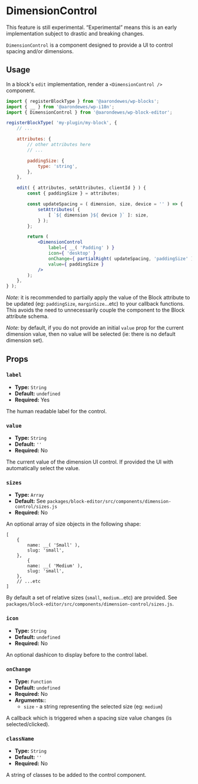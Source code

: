 # DimensionControl

<div class="callout callout-alert">
This feature is still experimental. “Experimental” means this is an early implementation subject to drastic and breaking changes.
</div>

`DimensionControl` is a component designed to provide a UI to control spacing and/or dimensions.

## Usage

In a block's `edit` implementation, render a `<DimensionControl />` component.

```jsx
import { registerBlockType } from '@aarondewes/wp-blocks';
import { __ } from '@aarondewes/wp-i18n';
import { DimensionControl } from '@aarondewes/wp-block-editor';

registerBlockType( 'my-plugin/my-block', {
	// ...

	attributes: {
		// other attributes here
		// ...

		paddingSize: {
			type: 'string',
		},
	},

	edit( { attributes, setAttributes, clientId } ) {
		const { paddingSize } = attributes;

		const updateSpacing = ( dimension, size, device = '' ) => {
			setAttributes( {
				[ `${ dimension }${ device }` ]: size,
			} );
		};

		return (
			<DimensionControl
				label={ __( 'Padding' ) }
				icon={ 'desktop' }
				onChange={ partialRight( updateSpacing, 'paddingSize' ) }
				value={ paddingSize }
			/>
		);
	},
} );
```

_Note:_ it is recommended to partially apply the value of the Block attribute to be updated (eg: `paddingSize`, `marginSize`...etc) to your callback functions. This avoids the need to unnecessarily couple the component to the Block attribute schema.

_Note:_ by default, if you do not provide an initial `value` prop for the current dimension value, then no value will be selected (ie: there is no default dimension set).

## Props

### `label`

-   **Type:** `String`
-   **Default:** `undefined`
-   **Required:** Yes

The human readable label for the control.

### `value`

-   **Type:** `String`
-   **Default:** `''`
-   **Required:** No

The current value of the dimension UI control. If provided the UI with automatically select the value.

### `sizes`

-   **Type:** `Array`
-   **Default:** See `packages/block-editor/src/components/dimension-control/sizes.js`
-   **Required:** No

An optional array of size objects in the following shape:

```
[
	{
		name: __( 'Small' ),
		slug: 'small',
	},
		{
		name: __( 'Medium' ),
		slug: 'small',
	},
	// ...etc
]
```

By default a set of relative sizes (`small`, `medium`...etc) are provided. See `packages/block-editor/src/components/dimension-control/sizes.js`.

### `icon`

-   **Type:** `String`
-   **Default:** `undefined`
-   **Required:** No

An optional dashicon to display before to the control label.

### `onChange`

-   **Type:** `Function`
-   **Default:** `undefined`
-   **Required:** No
-   **Arguments:**:
    -   `size` - a string representing the selected size (eg: `medium`)

A callback which is triggered when a spacing size value changes (is selected/clicked).

### `className`

-   **Type:** `String`
-   **Default:** `''`
-   **Required:** No

A string of classes to be added to the control component.
